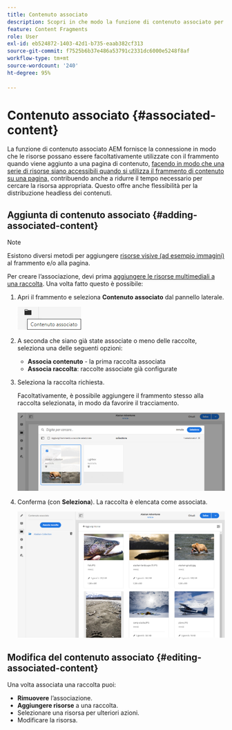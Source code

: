 ```yaml
---
title: Contenuto associato
description: Scopri in che modo la funzione di contenuto associato per Frammenti di contenuto fornisce la connessione per le risorse da utilizzare (facoltativamente) con il frammento, aggiungendo ulteriore flessibilità sia all’authoring delle pagine che alla distribuzione di contenuti headless.
feature: Content Fragments
role: User
exl-id: eb524872-1403-42d1-b735-eaab382cf313
source-git-commit: f7525b6b37e486a53791c2331dc6000e5248f8af
workflow-type: tm+mt
source-wordcount: '240'
ht-degree: 95%

---
```


# Contenuto associato {#associated-content}

La funzione di contenuto associato AEM fornisce la connessione in modo che le risorse possano essere facoltativamente utilizzate con il frammento quando viene aggiunto a una pagina di contenuto, [facendo in modo che una serie di risorse siano accessibili quando si utilizza il frammento di contenuto su una pagina,](/help/sites-cloud/authoring/fundamentals/content-fragments.md#using-associated-content) contribuendo anche a ridurre il tempo necessario per cercare la risorsa appropriata. Questo offre anche flessibilità per la distribuzione headless dei contenuti.

## Aggiunta di contenuto associato {#adding-associated-content}

>[!NOTE]
>
>Esistono diversi metodi per aggiungere [risorse visive (ad esempio immagini)](/help/sites-cloud/administering/content-fragments/content-fragments.md#fragments-with-visual-assets) al frammento e/o alla pagina.

Per creare l’associazione, devi prima [aggiungere le risorse multimediali a una raccolta](/help/assets/manage-collections.md). Una volta fatto questo è possibile:

1. Apri il frammento e seleziona **Contenuto associato** dal pannello laterale.

   ![Contenuto associato](assets/cfm-assoc-content-01.png)

1. A seconda che siano già state associate o meno delle raccolte, seleziona una delle seguenti opzioni:

   * **Associa contenuto** - la prima raccolta associata
   * **Associa raccolta**: raccolte associate già configurate

1. Seleziona la raccolta richiesta.

   Facoltativamente, è possibile aggiungere il frammento stesso alla raccolta selezionata, in modo da favorire il tracciamento.

   ![Seleziona la raccolta](assets/cfm-assoc-content-02.png)

1. Conferma (con **Seleziona**). La raccolta è elencata come associata.

   ![cfm-6420-05](assets/cfm-assoc-content-03.png)

## Modifica del contenuto associato {#editing-associated-content}

Una volta associata una raccolta puoi:

* **Rimuovere** l’associazione.
* **Aggiungere risorse** a una raccolta.
* Selezionare una risorsa per ulteriori azioni.
* Modificare la risorsa.
